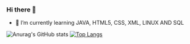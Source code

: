 ### Hi there 👋

<!--
**slimm1/slimm1** is a ✨ _special_ ✨ repository because its `README.md` (this file) appears on your GitHub profile.

Here are some ideas to get you started:

- 🔭 I’m currently working on ...
- 🌱 I’m currently learning ...
- 👯 I’m looking to collaborate on ...
- 🤔 I’m looking for help with ...
- 💬 Ask me about ...
- 📫 How to reach me: ...
- 😄 Pronouns: ...
- ⚡ Fun fact: ...
-->
- 🌱 I’m currently learning JAVA, HTML5, CSS, XML, LINUX AND SQL

![Anurag's GitHub stats](https://github-readme-stats.vercel.app/api?username=slimm1&show_icons=true&theme=midnight-purple)
[![Top Langs](https://github-readme-stats.vercel.app/api/top-langs/?username=slimm1&layout=compact&theme=midnight-purple)](https://github.com/anuraghazra/github-readme-stats)
